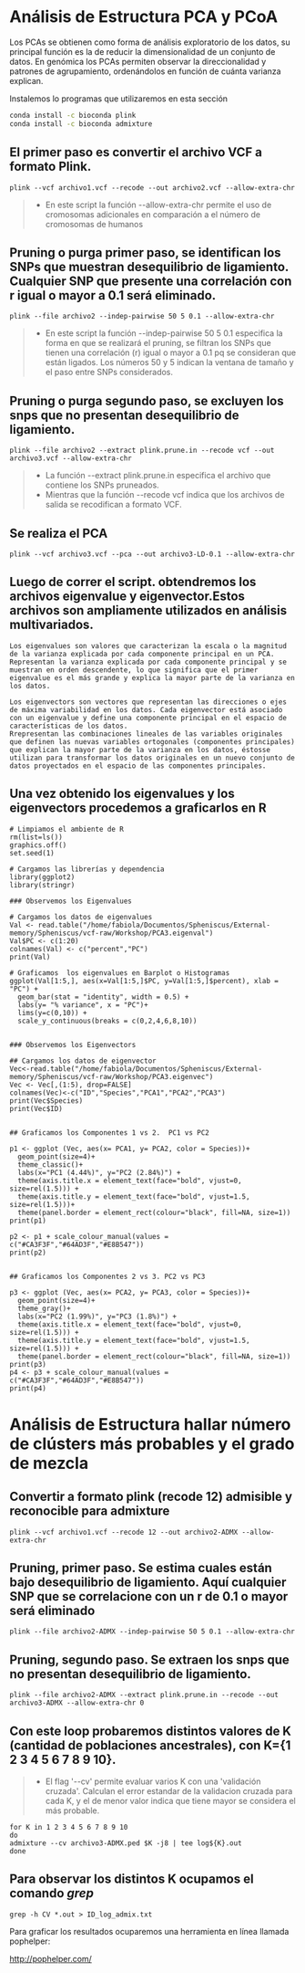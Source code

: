 # Análisis de Estructura PCA y PCoA
Los PCAs se obtienen como forma de análisis exploratorio de los datos, su principal función es la de reducir la dimensionalidad de un conjunto de datos. En genómica los PCAs permiten observar la  direccionalidad y patrones de agrupamiento, ordenándolos en función de cuánta varianza explican.

Instalemos lo programas que utilizaremos en esta sección

```bash
conda install -c bioconda plink
conda install -c bioconda admixture
```

## El primer paso es convertir el archivo VCF a formato Plink. 
```
plink --vcf archivo1.vcf --recode --out archivo2.vcf --allow-extra-chr
```
> + En este script la función --allow-extra-chr permite el uso de cromosomas adicionales en comparación a el número de cromosomas de humanos


## Pruning o purga primer paso, se identifican los SNPs que muestran desequilibrio de ligamiento. Cualquier SNP que presente una correlación con r igual o mayor a 0.1 será eliminado.
```
plink --file archivo2 --indep-pairwise 50 5 0.1 --allow-extra-chr
```
> + En este script la función --indep-pairwise 50 5 0.1 especifica la forma en que se realizará el pruning, se filtran los SNPs que tienen una correlación (r) igual o mayor a 0.1 pq se consideran que están  ligados. Los números 50 y 5 indican la ventana de tamaño y el paso entre SNPs considerados.

## Pruning o purga segundo paso, se excluyen los snps que no presentan desequilibrio de ligamiento.

```
plink --file archivo2 --extract plink.prune.in --recode vcf --out archivo3.vcf --allow-extra-chr
```
> + La función --extract plink.prune.in especifica el archivo que contiene los SNPs pruneados.
> + Mientras que la función --recode vcf indica que los archivos de salida se recodifican a formato VCF.

## Se realiza el PCA
```
plink --vcf archivo3.vcf --pca --out archivo3-LD-0.1 --allow-extra-chr
```


## Luego de correr el script. obtendremos los archivos eigenvalue y eigenvector.Estos archivos son ampliamente utilizados en análisis multivariados. 

    Los eigenvalues son valores que caracterizan la escala o la magnitud de la varianza explicada por cada componente principal en un PCA. Representan la varianza explicada por cada componente principal y se muestran en orden descendente, lo que significa que el primer eigenvalue es el más grande y explica la mayor parte de la varianza en los datos.

    Los eigenvectors son vectores que representan las direcciones o ejes de máxima variabilidad en los datos. Cada eigenvector está asociado con un eigenvalue y define una componente principal en el espacio de características de los datos.
    Rrepresentan las combinaciones lineales de las variables originales que definen las nuevas variables ortogonales (componentes principales) que explican la mayor parte de la varianza en los datos, éstosse utilizan para transformar los datos originales en un nuevo conjunto de datos proyectados en el espacio de las componentes principales.


## Una vez obtenido los eigenvalues y los eigenvectors procedemos a graficarlos en R

```
# Limpiamos el ambiente de R
rm(list=ls())
graphics.off()
set.seed(1)

# Cargamos las librerías y dependencia
library(ggplot2)
library(stringr)

### Observemos los Eigenvalues

# Cargamos los datos de eigenvalues
Val <- read.table("/home/fabiola/Documentos/Spheniscus/External-memory/Spheniscus/vcf-raw/Workshop/PCA3.eigenval") 
Val$PC <- c(1:20)  
colnames(Val) <- c("percent","PC")
print(Val)

# Graficamos  los eigenvalues en Barplot o Histogramas 
ggplot(Val[1:5,], aes(x=Val[1:5,]$PC, y=Val[1:5,]$percent), xlab = "PC") +
  geom_bar(stat = "identity", width = 0.5) +
  labs(y= "% variance", x = "PC")+
  lims(y=c(0,10)) +
  scale_y_continuous(breaks = c(0,2,4,6,8,10))


### Observemos los Eigenvectors

## Cargamos los datos de eigenvector
Vec<-read.table("/home/fabiola/Documentos/Spheniscus/External-memory/Spheniscus/vcf-raw/Workshop/PCA3.eigenvec")  
Vec <- Vec[,(1:5), drop=FALSE] 
colnames(Vec)<-c("ID","Species","PCA1","PCA2","PCA3") 
print(Vec$Species)  
print(Vec$ID) 


## Graficamos los Componentes 1 vs 2.  PC1 vs PC2

p1 <- ggplot (Vec, aes(x= PCA1, y= PCA2, color = Species))+  
  geom_point(size=4)+  
  theme_classic()+  
  labs(x="PC1 (4.44%)", y="PC2 (2.84%)") +  
  theme(axis.title.x = element_text(face="bold", vjust=0, size=rel(1.5))) +  
  theme(axis.title.y = element_text(face="bold", vjust=1.5, size=rel(1.5)))+  
  theme(panel.border = element_rect(colour="black", fill=NA, size=1))  
print(p1)

p2 <- p1 + scale_colour_manual(values = c("#CA3F3F","#64AD3F","#E8B547"))
print(p2)


## Graficamos los Componentes 2 vs 3. PC2 vs PC3

p3 <- ggplot (Vec, aes(x= PCA2, y= PCA3, color = Species))+
  geom_point(size=4)+
  theme_gray()+
  labs(x="PC2 (1.99%)", y="PC3 (1.8%)") +
  theme(axis.title.x = element_text(face="bold", vjust=0, size=rel(1.5))) +
  theme(axis.title.y = element_text(face="bold", vjust=1.5, size=rel(1.5))) +
  theme(panel.border = element_rect(colour="black", fill=NA, size=1))
print(p3)
p4 <- p3 + scale_colour_manual(values = c("#CA3F3F","#64AD3F","#E8B547"))
print(p4)

```

# Análisis de Estructura hallar número de clústers más probables y el grado de mezcla


## Convertir a formato plink (recode 12) admisible y reconocible para admixture 
```
plink --vcf archivo1.vcf --recode 12 --out archivo2-ADMX --allow-extra-chr
```


## Pruning, primer paso. Se estima cuales están bajo desequilibrio de ligamiento. Aquí cualquier SNP que se correlacione con un r de 0.1 o mayor será eliminado
```
plink --file archivo2-ADMX --indep-pairwise 50 5 0.1 --allow-extra-chr
```

## Pruning, segundo paso. Se extraen los snps que no presentan desequilibrio de ligamiento.
```
plink --file archivo2-ADMX --extract plink.prune.in --recode --out archivo3-ADMX --allow-extra-chr 0
```

## Con este loop probaremos  distintos valores de K (cantidad de poblaciones ancestrales), con K={1 2 3 4 5 6 7 8 9 10}.
> +  El flag '--cv' permite evaluar varios K con una 'validación cruzada'. Calculan el error estandar de la validacion cruzada para cada K, y el de menor valor indica que tiene mayor se considera el más probable.

```
for K in 1 2 3 4 5 6 7 8 9 10
do
admixture --cv archivo3-ADMX.ped $K -j8 | tee log${K}.out
done
``` 
## Para observar los distintos K ocupamos el comando *grep*
```
grep -h CV *.out > ID_log_admix.txt
```

Para graficar los resultados ocuparemos una herramienta en línea llamada pophelper:

http://pophelper.com/



    
